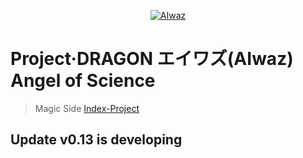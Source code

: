 <div align="center">
  <p>
    <a href="https://github.com/XiaoBeiLab/AIWAZ"><img src="https://i.imgur.com/Fta2jMg.jpg" alt="AIwaz" /></a>
  </p>
</div>

# Project·DRAGON エイワズ(AIwaz) Angel of Science
> Magic Side [Index-Project](https://github.com/STARLITENAMO/Index-Project)
## Update v0.13 is developing
